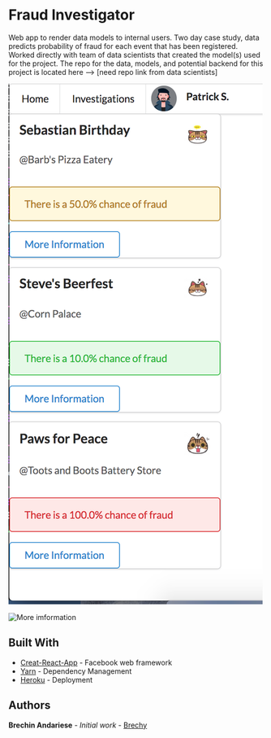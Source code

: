 # Fraud Investigator 

Web app to render data models to internal users. Two day case study, data predicts probability of fraud for each event that has been registered. Worked directly with team of data scientists that created the model(s) used for the project. The repo for the data, models, and potential backend for this project is located here --> [need repo link from data scientists]

![Dashboard design ](screenshots/dashboard.png "Dashboard shows users list of events with important information regarding probability of fraud")

![More imformation](screenshots/moreinformation.png "View that appears after user clicks the More Information modal button")

## Built With

* [Creat-React-App](https://github.com/facebook/create-react-app) - Facebook web framework
* [Yarn](https://yarnpkg.com/en/) - Dependency Management
* [Heroku](https://www.heroku.com/) - Deployment

## Authors

**Brechin Andariese** - *Initial work* - [Brechy](https://github.com/Brechy)

